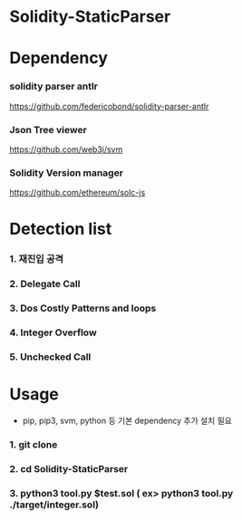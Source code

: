 # Solidity-StaticParser


# Dependency

### solidity parser antlr
https://github.com/federicobond/solidity-parser-antlr 
 
### Json Tree viewer
https://github.com/web3j/svm 

### Solidity Version manager
https://github.com/ethereum/solc-js



# Detection list

### 1. 재진입 공격

### 2. Delegate Call

### 3. Dos Costly Patterns and loops

### 4. Integer Overflow

### 5. Unchecked Call



# Usage
* pip, pip3, svm, python 등 기본 dependency 추가 설치 필요 

### 1. git clone

### 2. cd Solidity-StaticParser

### 3. python3 tool.py $test.sol ( ex> python3 tool.py ./target/integer.sol)

